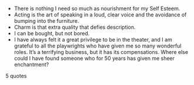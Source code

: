  - There is nothing I need so much as nourishment for my Self Esteem.
 - Acting is the art of speaking in a loud, clear voice and the avoidance of bumping into the furniture.
 - Charm is that extra quality that defies description.
 - I can be bought, but not bored.
 - I have always felt it a great privilege to be in the theater, and I am grateful to all the playwrights who have given me so many wonderful roles. It’s a terrifying business, but it has its compensations. Where else could I have found someone who for 50 years has given me sheer enchantment?

5 quotes